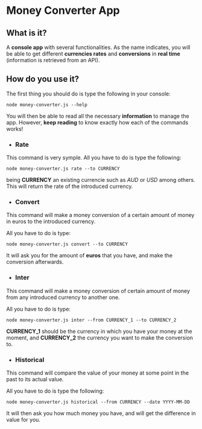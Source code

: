 # Money Converter App
## What is it?
A **console app** with several functionalities. As the name indicates, you will be able to get
different **currencies rates** and **conversions** in **real time** (information is retrieved from an 
API).

## How do you use it?
The first thing you should do is type the following in your console:
```
node money-converter.js --help 
```
You will then be able to read all the necessary **information** to manage the app.
However, **keep reading** to know exactly how each of the commands works!

* ### Rate
This command is very symple. All you have to do is type the following:
```
node money-converter.js rate --to CURRENCY
``` 
being **CURRENCY** an existing currencie such as *AUD* or *USD* among others. 
This will return the rate of the introduced currency.

* ### Convert
This command will make a money conversion of a certain amount of money in euros to the introduced currency.

All you have to do is type: 
```
node money-converter.js convert --to CURRENCY
``` 
It will ask you for the amount of **euros** that you have, and make the conversion afterwards.

* ### Inter
This command will make a money conversion of certain amount of money from any introduced currency to another one.

All you have to do is type: 
```
node money-converter.js inter --from CURRENCY_1 --to CURRENCY_2
``` 
**CURRENCY_1** should be the currency in which you have your money at the moment, and **CURRENCY_2** the currency you want to make the conversion to.

* ### Historical
This command will compare the value of your money at some point in the past to its actual value.

All you have to do is type the following:
```
node money-converter.js historical --from CURRENCY --date YYYY-MM-DD
```
It will then ask you how much money you have, and will get the difference in value for you.


